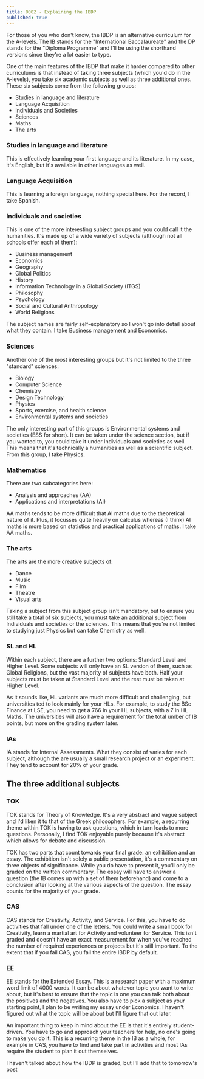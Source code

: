 ```yaml
---
title: 0002 - Explaining the IBDP
published: true
---
```


For those of you who don't know, the IBDP is an alternative curriculum for the A-levels. The IB stands for the "International Baccalaureate" and the DP stands for the "Diploma Programme" and I'll be using the shorthand versions since they're a lot easier to type.

One of the main features of the IBDP that make it harder compared to other curriculums is that instead of taking three subjects (which you'd do in the A-levels), you take six academic subjects as well as three additional ones. These six subjects come from the following groups:

- Studies in language and literature
- Language Acquisition
- Individuals and Societies
- Sciences
- Maths
- The arts

### Studies in language and literature
This is effectively learning your first language and its literature. In my case, it's English, but it's available in other languages as well. 

### Language Acquisition
This is learning a foreign language, nothing special here. For the record, I take Spanish.

### Individuals and societies
This is one of the more interesting subject groups and you could call it the humanities. It's made up of a wide variety of subjects (although not all schools offer each of them):

- Business management
- Economics
- Geography
- Global Politics
- History
- Information Technology in a Global Society (ITGS)
- Philosophy
- Psychology
- Social and Cultural Anthropology
- World Religions

The subject names are fairly self-explanatory so I won't go into detail about what they contain. I take Business management and Economics.

### Sciences
Another one of the most interesting groups but it's not limited to the three "standard" sciences:

- Biology
- Computer Science
- Chemistry
- Design Technology
- Physics
- Sports, exercise, and health science
- Environmental systems and societies

The only interesting part of this groups is Environmental systems and societies (ESS for short). It can be taken under the science section, but if you wanted to, you could take it under Individuals and societies as well. This means that it's technically a humanities as well as a scientific subject. From this group, I take Physics.

### Mathematics
There are two subcategories here:

- Analysis and approaches (AA)
- Applications and interpretations (AI)

AA maths tends to be more difficult that AI maths due to the theoretical nature of it. Plus, it focusses quite heavily on calculus whereas (I think) AI maths is more based on statistics and practical applications of maths. I take AA maths.

### The arts
The arts are the more creative subjects of:

- Dance
- Music
- Film
- Theatre
- Visual arts

Taking a subject from this subject group isn't mandatory, but to ensure you still take a total of six subjects, you must take an additional subject from Individuals and societies or the sciences. This means that you're not limited to studying just Physics but can take Chemistry as well.

### SL and HL
Within each subject, there are a further two options: Standard Level and Higher Level. Some subjects will only have an SL version of them, such as Global Religions, but the vast majority of subjects have both. Half your subjects must be taken at Standard Level and the rest must be taken at Higher Level.

As it sounds like, HL variants are much more difficult and challenging, but universities ted to look mainly for your HLs. For example, to study the BSc Finance at LSE, you need to get a 766 in your HL subjects, with a 7 in HL Maths. The universities will also have a requirement for the total umber of IB points, but more on the grading system later.

### IAs
IA stands for Internal Assessments. What they consist of varies for each subject, although the are usually a small research project or an experiment. They tend to account for 20% of your grade.

## The three additional subjects
### TOK
TOK stands for Theory of Knowledge. It's a very abstract and vague subject and I'd liken it to that of the Greek philosophers. For example, a recurring theme within TOK is having to ask questions, which in turn leads to more questions. Personally, I find TOK enjoyable purely because it's abstract which allows for debate and discussion.

TOK has two parts that count towards your final grade: an exhibition and an essay. The exhibition isn't solely a public presentation, it's a commentary on three objects of significance. While you do have to present it, you'll only be graded on the written commentary. The essay will have to answer a question (the IB comes up with a set of them beforehand) and come to a conclusion after looking at the various aspects of the question. The essay counts for the majority of your grade.

### CAS
CAS stands for Creativity, Activity, and Service. For this, you have to do activities that fall under one of the letters. You could write a small book for Creativity, learn a martial art for Activity and volunteer for Service. This isn't graded and doesn't have an exact measurement for when you've reached the number of required experiences or projects but it's still important. To the extent that if you fail CAS, you fail the entire IBDP by default.

### EE
EE stands for the Extended Essay. This is a research paper with a maximum word limit of 4000 words. It can be about whatever topic you want to write about, but it's best to ensure that the topic is one you can talk both about the positives and the negatives. You also have to pick a subject as your starting point, I plan to be writing my essay under Economics. I haven't figured out what the topic will be about but I'll figure that out later.

An important thing to keep in mind about the EE is that it's entirely student-driven. You have to go and approach your teachers for help, no one's going to make you do it. This is a recurring theme in the IB as a whole, for example in CAS, you have to find and take part in activities and most IAs require the student to plan it out themselves.

I haven't talked about how the IBDP is graded, but I'll add that to tomorrow's post